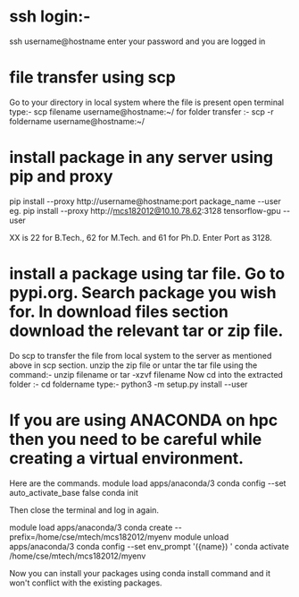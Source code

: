 # ssh login:-
ssh username@hostname
enter your password and you are logged in

# file transfer using scp
Go to your directory in local system where the file is present
open terminal
type:- scp filename username@hostname:~/
for folder transfer :- scp -r foldername username@hostname:~/

# install package in any server using pip and proxy
pip install --proxy http://username@hostname:port package_name --user
eg. pip install --proxy http://mcs182012@10.10.78.62:3128 tensorflow-gpu --user

XX is 22 for B.Tech., 62 for M.Tech. and 61 for Ph.D. Enter Port as 3128.

# install a package using tar file. Go to pypi.org. Search package you wish for. In download files section download the relevant tar or zip file.
Do scp to transfer the file from local system to the server as mentioned above in scp section.
unzip the zip file or untar the tar file using the command:-
unzip filename
or
tar -xzvf filename
Now cd into the extracted folder :- cd foldername
type:- python3 -m setup.py install --user

# If you are using ANACONDA on hpc then you need to be careful while creating a virtual environment.
Here are the commands.
module load apps/anaconda/3
conda config --set auto_activate_base false
conda init

Then close the terminal and log in again.

module load apps/anaconda/3
conda create --prefix=/home/cse/mtech/mcs182012/myenv
module unload apps/anaconda/3
conda config --set env_prompt '({name}) '
conda activate /home/cse/mtech/mcs182012/myenv

Now you can install your packages using conda install command and it won't conflict with the existing packages.
